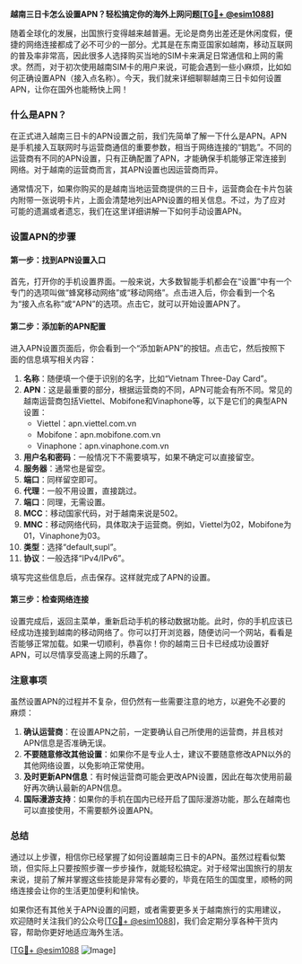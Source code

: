**越南三日卡怎么设置APN？轻松搞定你的海外上网问题[[TG💪+ @esim1088](https://t.me/s/esim1088)]**

随着全球化的发展，出国旅行变得越来越普遍。无论是商务出差还是休闲度假，便捷的网络连接都成了必不可少的一部分。尤其是在东南亚国家如越南，移动互联网的普及率非常高，因此很多人选择购买当地的SIM卡来满足日常通信和上网的需求。然而，对于初次使用越南SIM卡的用户来说，可能会遇到一些小麻烦，比如如何正确设置APN（接入点名称）。今天，我们就来详细聊聊越南三日卡如何设置APN，让你在国外也能畅快上网！

### 什么是APN？

在正式进入越南三日卡的APN设置之前，我们先简单了解一下什么是APN。APN是手机接入互联网时与运营商通信的重要参数，相当于网络连接的“钥匙”。不同的运营商有不同的APN设置，只有正确配置了APN，才能确保手机能够正常连接到网络。对于越南的运营商而言，其APN设置也因运营商而异。

通常情况下，如果你购买的是越南当地运营商提供的三日卡，运营商会在卡片包装内附带一张说明卡片，上面会清楚地列出APN设置的相关信息。不过，为了应对可能的遗漏或者遗忘，我们在这里详细讲解一下如何手动设置APN。

### 设置APN的步骤

#### 第一步：找到APN设置入口

首先，打开你的手机设置界面。一般来说，大多数智能手机都会在“设置”中有一个专门的选项叫做“蜂窝移动网络”或“移动网络”。点击进入后，你会看到一个名为“接入点名称”或“APN”的选项。点击它，就可以开始设置APN了。

#### 第二步：添加新的APN配置

进入APN设置页面后，你会看到一个“添加新APN”的按钮。点击它，然后按照下面的信息填写相关内容：

1. **名称**：随便填一个便于识别的名字，比如“Vietnam Three-Day Card”。
2. **APN**：这是最重要的部分，根据运营商的不同，APN可能会有所不同。常见的越南运营商包括Viettel、Mobifone和Vinaphone等，以下是它们的典型APN设置：
   - Viettel：apn.viettel.com.vn
   - Mobifone：apn.mobifone.com.vn
   - Vinaphone：apn.vinaphone.com.vn
3. **用户名和密码**：一般情况下不需要填写，如果不确定可以直接留空。
4. **服务器**：通常也是留空。
5. **端口**：同样留空即可。
6. **代理**：一般不用设置，直接跳过。
7. **端口**：同理，无需设置。
8. **MCC**：移动国家代码，对于越南来说是502。
9. **MNC**：移动网络代码，具体取决于运营商。例如，Viettel为02，Mobifone为01，Vinaphone为03。
10. **类型**：选择“default,supl”。
11. **协议**：一般选择“IPv4/IPv6”。

填写完这些信息后，点击保存。这样就完成了APN的设置。

#### 第三步：检查网络连接

设置完成后，返回主菜单，重新启动手机的移动数据功能。此时，你的手机应该已经成功连接到越南的移动网络了。你可以打开浏览器，随便访问一个网站，看看是否能够正常加载。如果一切顺利，恭喜你！你的越南三日卡已经成功设置好APN，可以尽情享受高速上网的乐趣了。

### 注意事项

虽然设置APN的过程并不复杂，但仍然有一些需要注意的地方，以避免不必要的麻烦：

1. **确认运营商**：在设置APN之前，一定要确认自己所使用的运营商，并且核对APN信息是否准确无误。
2. **不要随意修改其他设置**：如果你不是专业人士，建议不要随意修改APN以外的其他网络设置，以免影响正常使用。
3. **及时更新APN信息**：有时候运营商可能会更改APN设置，因此在每次使用前最好再次确认最新的APN信息。
4. **国际漫游支持**：如果你的手机在国内已经开启了国际漫游功能，那么在越南也可以直接使用，不需要额外设置APN。

### 总结

通过以上步骤，相信你已经掌握了如何设置越南三日卡的APN。虽然过程看似繁琐，但实际上只要按照步骤一步步操作，就能轻松搞定。对于经常出国旅行的朋友来说，提前了解并掌握这些技能是非常有必要的，毕竟在陌生的国度里，顺畅的网络连接会让你的生活更加便利和愉快。

如果你还有其他关于APN设置的问题，或者需要更多关于越南旅行的实用建议，欢迎随时关注我们的公众号[[TG💪+ @esim1088](https://t.me/s/esim1088)]，我们会定期分享各种干货内容，帮助你更好地适应海外生活。

[[TG💪+ @esim1088](https://t.me/s/esim1088) ![Image](https://i.postimg.cc/4NQfJmqS/Snipaste-2025-05-13-00-14-12.png)]